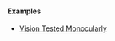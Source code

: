 #### Examples

- [Vision Tested Monocularly](ncdhc-observation-vision-tested-monocularly-example.html)